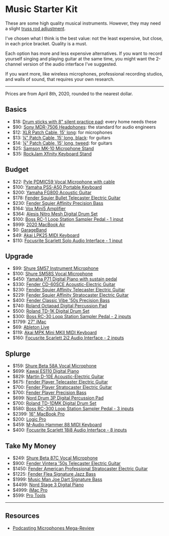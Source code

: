 # Music Starter Kit

These are some high quality musical instruments. However, they may need a slight [truss rod adjustment](https://www.youtube.com/channel/UCdr6rJVSSx54ByuY5U2ohTQ "StewMac's guitar repair YouTube channel").

I've chosen what I think is the best value: not the least expensive, but close, in each price bracket. Quality is a must.

Each option has more and less expensive alternatives. If you want to record yourself singing and playing guitar at the same time, you might want the 2-channel version of the audio interface I've suggested.

If you want more, like wireless microphones, professional recording studios, and walls of sound, that requires your own research.

---

Prices are from April 8th, 2020, rounded to the nearest dollar.

## Basics
- $18: [Drum sticks with 8" silent practice pad](https://smile.amazon.com/dp/B07W6NXZ15): every home needs these
- $90: [Sony MDR-7506 Headphones](https://smile.amazon.com/dp/B000AJIF4E): the standard for audio engineers
- $12: [XLR Patch Cable, 15' long](https://smile.amazon.com/dp/B00M090FDG): for microphones
- $13: [¼" Patch Cable, 15' long, black](https://smile.amazon.com/dp/B001RXSFME): for guitars
- $14: [¼" Patch Cable, 15' long, tweed](https://smile.amazon.com/dp/B00XQEH5P0): for guitars
- $25: [Samson MK-10 Microphone Stand](https://smile.amazon.com/dp/B003CLIPHO)
- $35: [RockJam Xfinity Keyboard Stand](https://smile.amazon.com/dp/B01B15JPCQ)

## Budget
- $22: [Pyle PDMIC59 Vocal Microphone with cable](https://smile.amazon.com/dp/B01B1JHEX4)
- $100: [Yamaha PSS-A50 Portable Keyboard](https://smile.amazon.com/dp/B07ZKY4J1G)
- $200: [Yamaha FG800 Acoustic Guitar](https://smile.amazon.com/dp/B01C92QHLC)
- $178: [Fender Squier Bullet Telecaster Electric Guitar](https://smile.amazon.com/dp/B07TFR8XBR)
- $230: [Fender Squier Affinity Precision Bass](https://smile.amazon.com/dp/B07B6PZG4L)
- $164: [Vox Mini5 Amplifier](https://smile.amazon.com/dp/B00CD2PQKW)
- $364: [Alesis Nitro Mesh Digital Drum Set](https://smile.amazon.com/dp/B07BW1XJGP)
- $100: [Boss RC-1 Loop Station Sampler Pedal - 1 input](https://smile.amazon.com/dp/B00OB7K46I)
- $999: [2020 MacBook Air](https://www.apple.com/shop/buy-mac/macbook-air)
- $0: [GarageBand](https://www.apple.com/mac/garageband/)
- $49: [Akai LPK25 MIDI Keyboard](https://smile.amazon.com/dp/B002M8GBDI)
- $110: [Focusrite Scarlett Solo Audio Interface - 1 input](https://smile.amazon.com/dp/B07QR6Z1JB)

## Upgrade
- $99: [Shure SM57 Instrument Microphone](https://smile.amazon.com/dp/B000CZ0R3S)
- $100: [Shure SM58S Vocal Microphone](https://smile.amazon.com/dp/B0000AQRSU)
- $450: [Yamaha P71 Digital Piano with sustain pedal](https://smile.amazon.com/dp/B01LY8OUQW)
- $330: [Fender CD-60SCE Acoustic-Electric Guitar](https://smile.amazon.com/dp/B07F39CHRZ)
- $230: [Fender Squier Affinity Telecaster Electric Guitar](https://smile.amazon.com/dp/B0002GOE6S)
- $229: [Fender Squier Affinity Stratocaster Electric Guitar](https://smile.amazon.com/dp/B07FYKN2RJ)
- $400: [Fender Classic Vibe '50s Precision Bass](https://smile.amazon.com/dp/B07T7XJXWK)
- $740: [Roland Octapad Digital Percussion Pad](https://smile.amazon.com/dp/B0089KQQNI)
- $500: [Roland TD-1K Digital Drum Set](https://smile.amazon.com/dp/B00OZNYIQA)
- $300: [Boss RC-30 Loop Station Sampler Pedal - 2 inputs](https://smile.amazon.com/dp/B004J24YZ2)
- $1799: [27" iMac](https://www.apple.com/shop/buy-mac/imac/27-inch)
- $69: [Ableton Live](https://www.ableton.com/en/shop/live/)
- $119: [Akai MPK Mini MKII MIDI Keyboard](https://smile.amazon.com/dp/B00IJ6QAO2)
- $160: [Focusrite Scarlett 2i2 Audio Interface - 2 inputs](https://smile.amazon.com/dp/B07QR73T66)

## Splurge
- $159: [Shure Beta 58A Vocal Microphone](https://smile.amazon.com/dp/B0002BACB4)
- $699: [Kawai ES110 Digital Piano](https://smile.amazon.com/dp/B01N7WBESD)
- $829: [Martin D-10E Acoustic-Electric Guitar](https://smile.amazon.com/dp/B07MWY9JXR)
- $675: [Fender Player Telecaster Electric Guitar](https://smile.amazon.com/dp/B07V7XZZM3)
- $700: [Fender Player Stratocaster Electric Guitar](https://smile.amazon.com/dp/B07CTX2F5F)
- $700: [Fender Player Precision Bass](https://smile.amazon.com/dp/B07CTW4T7B)
- $699: [Nord Drum 3P Digital Percussion Pad](https://smile.amazon.com/dp/B01G7EFJ3U)
- $700: [Roland TD-1DMK Digital Drum Set](https://smile.amazon.com/dp/B07HC2ZMN4)
- $580: [Boss RC-300 Loop Station Sampler Pedal - 3 inputs](https://smile.amazon.com/dp/B005P4NVJI)
- $2399: [16" MacBook Pro](https://www.apple.com/shop/buy-mac/macbook-pro/16-inch)
- $200: [Logic Pro](https://www.apple.com/logic-pro/)
- $459: [M-Audio Hammer 88 MIDI Keyboard](https://smile.amazon.com/dp/B0714D3DVN)
- $400: [Focusrite Scarlett 18i8 Audio Interface - 8 inputs](https://smile.amazon.com/dp/B07QQ2YTHN)

## Take My Money
- $249: [Shure Beta 87C Vocal Microphone](https://smile.amazon.com/dp/B0002DVKZO)
- $900: [Fender Vintera '50s Telecaster Electric Guitar](https://smile.amazon.com/dp/B07SLGVSQC)
- $1450: [Fender American Professional Stratocaster Electric Guitar](https://smile.amazon.com/dp/B01MTN0S02)
- $1225: [Fender Flea Signature Jazz Bass](https://smile.amazon.com/dp/B01HT2FFJ2)
- $1999: [Music Man Joe Dart Signature Bass](https://www.music-man.com/instruments/basses/joe-dart)
- $4499: [Nord Stage 3 Digital Piano](https://smile.amazon.com/dp/B07LGD741N)
- $4999: [iMac Pro](https://www.apple.com/shop/buy-mac/imac-pro)
- $599: [Pro Tools](https://shop.avid.com/ccrz__ProductDetails?sku=DYNA20000)

---

## Resources
- [Podcasting Microphones Mega-Review](https://marco.org/podcasting-microphones)
